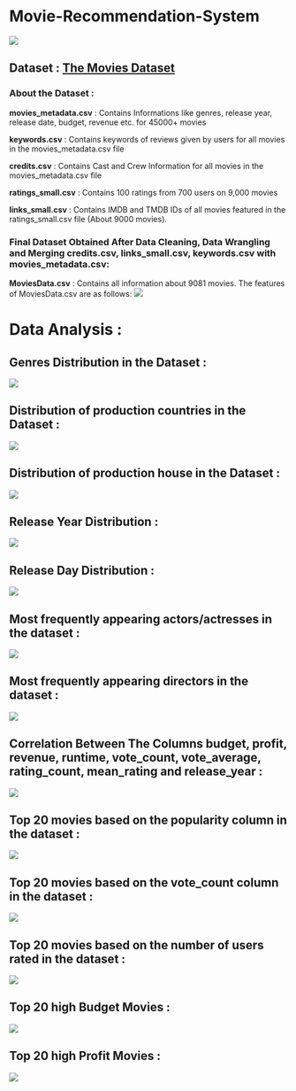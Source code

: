 # Movie-Recommendation-System

![](https://github.com/disha2sinha/Movie-Recommendation-System/blob/master/Snapshots/MovieImage.jpg)

## Dataset : **[The Movies Dataset](https://www.kaggle.com/rounakbanik/the-movies-dataset)**
### About the Dataset :

**movies_metadata.csv** : Contains Informations like genres, release year, release date, budget, revenue etc. for 45000+ movies

**keywords.csv** : Contains keywords of reviews given by users for all movies in the movies_metadata.csv file

**credits.csv** : Contains Cast and Crew Information for all movies in the movies_metadata.csv file

**ratings_small.csv** : Contains 100 ratings from 700 users on 9,000 movies

**links_small.csv** : Contains IMDB and TMDB IDs of all movies featured in the ratings_small.csv file (About 9000 movies).

### Final Dataset Obtained After Data Cleaning, Data Wrangling and Merging credits.csv, links_small.csv, keywords.csv with movies_metadata.csv:
**MoviesData.csv** : Contains all information about 9081 movies.
The features of MoviesData.csv are as follows:
![](https://github.com/disha2sinha/Movie-Recommendation-System/blob/master/Snapshots/MovieDatainfo.png)

# Data Analysis :

## Genres Distribution in the Dataset :
![](https://github.com/disha2sinha/Movie-Recommendation-System/blob/master/Snapshots/Genres_Distribution.jpg)

## Distribution of production countries in the Dataset :
![](https://github.com/disha2sinha/Movie-Recommendation-System/blob/master/Snapshots/PC_Distribution.jpg)

## Distribution of production house in the Dataset :
![](https://github.com/disha2sinha/Movie-Recommendation-System/blob/master/Snapshots/PH_Distribution.jpg)

## Release Year Distribution :
![](https://github.com/disha2sinha/Movie-Recommendation-System/blob/master/Snapshots/Year_Distribution.jpg)

## Release Day Distribution :
![](https://github.com/disha2sinha/Movie-Recommendation-System/blob/master/Snapshots/Days_Distribution.jpg)

## Most frequently appearing actors/actresses in the dataset :
![](https://github.com/disha2sinha/Movie-Recommendation-System/blob/master/Snapshots/Actors_Distribution.jpg)

## Most frequently appearing directors in the dataset :
![](https://github.com/disha2sinha/Movie-Recommendation-System/blob/master/Snapshots/Directors_Distribution.jpg)

## Correlation Between The Columns budget, profit, revenue, runtime, vote_count, vote_average, rating_count, mean_rating and release_year :
![](https://github.com/disha2sinha/Movie-Recommendation-System/blob/master/Snapshots/Correlation_plot.jpg)

## Top 20 movies based on the popularity column in the dataset :
![](https://github.com/disha2sinha/Movie-Recommendation-System/blob/master/Snapshots/Movie_popularity.jpg)

## Top 20 movies based on the vote_count column in the dataset :
![](https://github.com/disha2sinha/Movie-Recommendation-System/blob/master/Snapshots/Movie_votecount.jpg)

## Top 20 movies based on the number of users rated in the dataset :
![](https://github.com/disha2sinha/Movie-Recommendation-System/blob/master/Snapshots/Movie_ratingcount.jpg)

## Top 20 high Budget Movies :
![](https://github.com/disha2sinha/Movie-Recommendation-System/blob/master/Snapshots/Movie_budget.jpg)

## Top 20 high Profit Movies :
![](https://github.com/disha2sinha/Movie-Recommendation-System/blob/master/Snapshots/Movie_profit.jpg)



